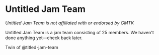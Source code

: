 # Untitled Jam Team
*Untitled Jam Team is not affiliated with or endorsed by GMTK*

Untitled Jam Team is a jam team consisting of 25 members. We haven't done anything yet—check back later.

Twin of @titled-jam-team
